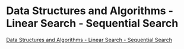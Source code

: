 # Data Structures and Algorithms - Linear Search - Sequential Search
[Data Structures and Algorithms - Linear Search - Sequential Search](https://aiwithcloud.com/2022/09/19/data_structures_and_algorithms___linear_search___sequential_search/)